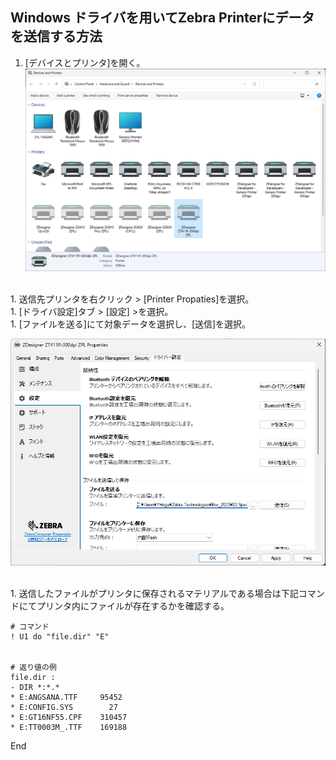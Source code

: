 ## Windows ドライバを用いてZebra Printerにデータを送信する方法

1. [デバイスとプリンタ]を開く。
![Alt text](image.png)
</br>
1. 送信先プリンタを右クリック > [Printer Propaties]を選択。
</br>
1. [ドライバ設定]タブ > [設定] >を選択。
</br>
1. [ファイルを送る]にて対象データを選択し、[送信]を選択。

![Alt text](image-1.png)

</br>
1. 送信したファイルがプリンタに保存されるマテリアルである場合は下記コマンドにてプリンタ内にファイルが存在するかを確認する。


    # コマンド
    ! U1 do "file.dir" "E"


    # 返り値の例
    file.dir : 
    - DIR *:*.* 
    * E:ANGSANA.TTF     95452          
    * E:CONFIG.SYS        27          
    * E:GT16NF55.CPF    310457          
    * E:TT0003M_.TTF    169188          


End

